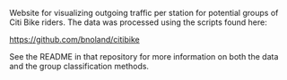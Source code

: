 Website for visualizing outgoing traffic per station for potential groups of Citi Bike riders. The
data was processed using the scripts found here:

https://github.com/bnoland/citibike

See the README in that repository for more information on both the data and the group classification
methods.
